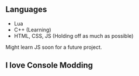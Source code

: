 ## Languages
- Lua 
- C++ (Learning) 
- HTML, CSS, JS (Holding off as much as possible) 

Might learn JS soon for a future project.
## I love Console Modding
